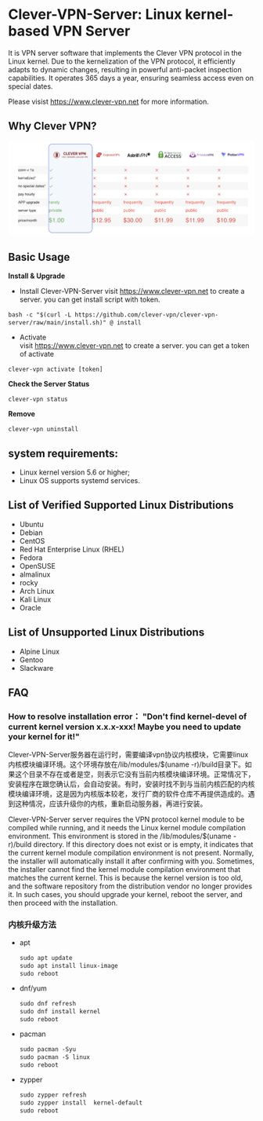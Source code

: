 # Clever-VPN-Server: Linux kernel-based VPN Server

It is VPN server software that implements the Clever VPN protocol in the Linux kernel. Due to the kernelization of the VPN protocol, it efficiently adapts to dynamic changes, resulting in powerful anti-packet inspection capabilities. It operates 365 days a year, ensuring seamless access even on special dates. 

Please visist https://www.clever-vpn.net for more information.

## Why Clever VPN?

[![](/images/why-clever-vpn.png)](https://www.clever-vpn.net)

## Basic Usage

**Install & Upgrade**
- Install Clever-VPN-Server
  visit https://www.clever-vpn.net to create a server. you can get install script with token.  
```
bash -c "$(curl -L https://github.com/clever-vpn/clever-vpn-server/raw/main/install.sh)" @ install
```
- Activate <br/>
  visit https://www.clever-vpn.net to create a server. you can get a token of activate
```
clever-vpn activate [token]
```
**Check the Server Status**

```
clever-vpn status
```

**Remove**

```
clever-vpn uninstall
```

## system requirements: 
- Linux kernel version 5.6 or higher;
- Linux OS supports systemd services.

## List of Verified Supported Linux Distributions
- Ubuntu
- Debian
- CentOS
- Red Hat Enterprise Linux (RHEL)
- Fedora
- OpenSUSE
- almalinux
- rocky
- Arch Linux
- Kali Linux
- Oracle

## List of Unsupported Linux Distributions
- Alpine Linux
- Gentoo
- Slackware

## FAQ
### How to resolve installation error： "Don't find kernel-devel of current kernel version x.x.x-xxx! Maybe you need to update your kernel for it!"
Clever-VPN-Server服务器在运行时，需要编译vpn协议内核模块，它需要linux内核模块编译环境。这个环境存放在/lib/modules/$(uname -r)/build目录下。如果这个目录不存在或者是空，则表示它没有当前内核模块编译环境。正常情况下，安装程序在跟您确认后，会自动安装。有时，安装时找不到与当前内核匹配的内核模块编译环境，这是因为内核版本较老，发行厂商的软件仓库不再提供造成的。遇到这种情况，应该升级你的内核，重新启动服务器，再进行安装。

Clever-VPN-Server server requires the VPN protocol kernel module to be compiled while running, and it needs the Linux kernel module compilation environment. This environment is stored in the /lib/modules/$(uname -r)/build directory. If this directory does not exist or is empty, it indicates that the current kernel module compilation environment is not present. Normally, the installer will automatically install it after confirming with you. Sometimes, the installer cannot find the kernel module compilation environment that matches the current kernel. This is because the kernel version is too old, and the software repository from the distribution vendor no longer provides it. In such cases, you should upgrade your kernel, reboot the server, and then proceed with the installation.

### 内核升级方法
- apt
  ```
  sudo apt update
  sudo apt install linux-image
  sudo reboot
  ```
- dnf/yum
  ```
  sudo dnf refresh
  sudo dnf install kernel
  sudo reboot
  ```
- pacman
  ```
  sudo pacman -Syu
  sudo pacman -S linux
  sudo reboot
  ```
- zypper
  ```
  sudo zypper refresh
  sudo zypper install  kernel-default
  sudo reboot
  ```
